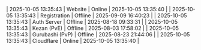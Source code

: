 | 2025-10-05 13:35:43 | Website | Online | 2025-10-05 13:35:40 |
| 2025-10-05 13:35:43 | Registration | Offline | 2025-09-09 16:40:23 |
| 2025-10-05 13:35:43 | Auth Server | Offline | 2025-08-18 09:33:31 |
| 2025-10-05 13:35:43 | Kezan (PvE) | Offline | 2025-08-03 17:58:02 |
| 2025-10-05 13:35:43 | Gurubashi (PvP) | Offline | 2025-08-23 21:44:06 |
| 2025-10-05 13:35:43 | Cloudflare | Online | 2025-10-05 13:35:40 |
